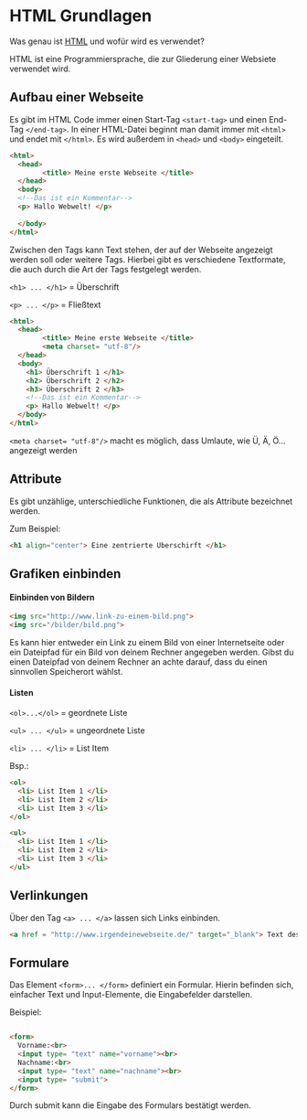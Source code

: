 # HTML Grundlagen

Was genau ist [HTML](https://de.wikipedia.org/wiki/Hypertext_Markup_Language) und wofür wird es verwendet? 

HTML ist eine Programmiersprache, die zur Gliederung einer Websiete verwendet wird. 

## Aufbau einer Webseite

Es gibt im HTML Code immer einen Start-Tag `<start-tag>` und einen End-Tag `</end-tag>`. 
In einer HTML-Datei beginnt man damit immer mit `<html>` und endet mit `</html>`.
Es wird außerdem in `<head>` und `<body>` eingeteilt. 

```html
<html>
  <head>
        <title> Meine erste Webseite </title>
  </head>
  <body>
  <!--Das ist ein Kommentar-->
  <p> Hallo Webwelt! </p>
  
  </body>
</html>
```

Zwischen den Tags kann Text stehen, der auf der Webseite angezeigt werden soll oder weitere Tags.
Hierbei gibt es verschiedene Textformate, die auch durch die Art der Tags festgelegt werden.

`<h1> ... </h1>` = Überschrift

`<p> ... </p>` = Fließtext

``` html
<html>
  <head>
        <title> Meine erste Webseite </title>
        <meta charset= "utf-8"/>
  </head>
  <body>
    <h1> Überschrift 1 </h1>
    <h2> Überschrift 2 </h2>
    <h3> Überschrift 2 </h3>
    <!--Das ist ein Kommentar-->
    <p> Hallo Webwelt! </p>
  </body>
</html>
```

`<meta charset= "utf-8"/>` macht es möglich, dass Umlaute, wie Ü, Ä, Ö... angezeigt werden

## Attribute

Es gibt unzählige, unterschiedliche Funktionen, die als Attribute bezeichnet werden. 

Zum Beispiel: 
``` html
<h1 align="center"> Eine zentrierte Überschirft </h1>
```

## Grafiken einbinden

#### Einbinden von Bildern

``` html
<img src="http://www.link-zu-einem-bild.png">
<img src="/bilder/bild.png">
```

Es kann hier entweder ein Link zu einem Bild von einer Internetseite oder ein Dateipfad für ein Bild von deinem Rechner angegeben werden. Gibst du einen Dateipfad von deinem Rechner an achte darauf, dass du einen sinnvollen Speicherort wählst. 

#### Listen

`<ol>...</ol>` = geordnete Liste

`<ul> ... </ul>` = ungeordnete Liste

`<li> ... </li>` = List Item

Bsp.: 
```html
<ol>
  <li> List Item 1 </li>
  <li> List Item 2 </li>
  <li> List Item 3 </li>
</ol>

<ul>
  <li> List Item 1 </li>
  <li> List Item 2 </li>
  <li> List Item 3 </li>
</ul>
```

## Verlinkungen
Über den Tag `<a> ... </a>` lassen sich Links einbinden. 
```html 
<a href = "http://www.irgendeinewebseite.de/" target="_blank"> Text des Links </a>
```

## Formulare

Das Element `<form>... </form>` definiert ein Formular. 
Hierin befinden sich, einfacher Text und Input-Elemente, die Eingabefelder darstellen.

Beispiel:
```html

<form>
  Vorname:<br>
  <input type= "text" name="vorname"><br>
  Nachname:<br>
  <input type= "text" name="nachname"><br>
  <input type= "submit">
</form>
```

Durch submit kann die Eingabe des Formulars bestätigt werden.
  
  

